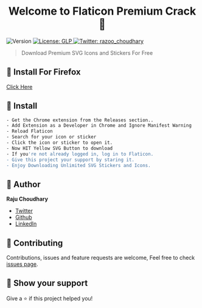 <h1 align="center">Welcome to Flaticon Premium Crack 👋</h1>
<p>
  <img alt="Version" src="https://img.shields.io/badge/version-1.0-blue.svg?cacheSeconds=2592000" />
  <a href="#" target="_blank">
    <img alt="License: GLP" src="https://img.shields.io/badge/License-GLP-yellow.svg" />
  </a>
  <a href="https://twitter.com/razoo_choudhary" target="_blank">
    <img alt="Twitter: razoo_choudhary" src="https://img.shields.io/twitter/follow/razoo_choudhary.svg?style=social" />
  </a>
</p>

> Download Premium SVG Icons and Stickers For Free

## 🚀 Install For Firefox
  <a href="https://addons.mozilla.org/en-GB/firefox/addon/flat-icons-premium/?utm_source=addons.mozilla.org&utm_medium=referral&utm_content=search" target="_blank">
    Click Here
  </a>

## 🚀 Install

```sh
- Get the Chrome extension from the Releases section..
- Add Extension as a Developer in Chrome and Ignore Manifest Warning
- Reload Flaticon
- Search for your icon or sticker 
- Click the icon or sticker to open it.
- Now HIT Yellow SVG Button to download
- If you're not already logged in, log in to Flaticon.
- Give this project your support by staring it.
- Enjoy Downloading Unlimited SVG Stickers and Icons.
```

## 👤 Author

**Raju Choudhary**

* [Twitter](https://twitter.com/razoo\_choudhary)
* [Github](https://github.com/razoo-choudhary)
* [LinkedIn](https://linkedin.com/in/razoo-choudhary)

## 🤝 Contributing

Contributions, issues and feature requests are welcome, Feel free to check [issues page](https://github.com/razoo-choudhary/flaticon-premium/issues).

## 🤟 Show your support

Give a ⭐️ if this project helped you!

